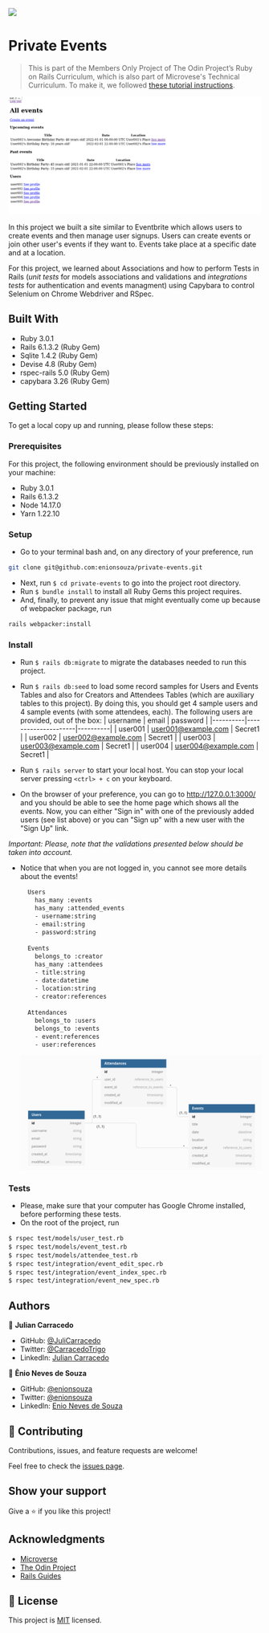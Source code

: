 ![](https://img.shields.io/badge/Microverse-blueviolet)

# Private Events

> This is part of the Members Only Project of The Odin Project’s Ruby on Rails Curriculum, which is also part of Microvese's Technical Curriculum. To make it, we followed [these tutorial instructions](https://www.theodinproject.com/paths/full-stack-ruby-on-rails/courses/ruby-on-rails/lessons/associations).

![screenshot](./img/screenshot.png)

In this project we built a site similar to Eventbrite which allows users to create events and then manage user signups. Users can create events or join other user's events if they want to. Events take place at a specific date and at a location.

For this project, we learned about Associations and how to perform Tests in Rails (_unit tests_ for models associations and validations and _integrations tests_ for authentication and events managment) using Capybara to control Selenium on Chrome Webdriver and RSpec.

## Built With

- Ruby 3.0.1
- Rails 6.1.3.2 (Ruby Gem)
- Sqlite 1.4.2 (Ruby Gem)
- Devise 4.8 (Ruby Gem)
- rspec-rails 5.0 (Ruby Gem)
- capybara 3.26 (Ruby Gem)

## Getting Started

To get a local copy up and running, please follow these steps:

### Prerequisites

For this project, the following environment should be previously installed on your machine:

- Ruby 3.0.1
- Rails 6.1.3.2
- Node 14.17.0
- Yarn 1.22.10

### Setup

- Go to your terminal bash and, on any directory of your preference, run

```sh
git clone git@github.com:enionsouza/private-events.git
```

- Next, run `$ cd private-events` to go into the project root directory.
- Run `$ bundle install` to install all Ruby Gems this project requires.
- And, finally, to prevent any issue that might eventually come up because of webpacker package, run

```sh
rails webpacker:install
```

### Install

- Run `$ rails db:migrate` to migrate the databases needed to run this project.
- Run `$ rails db:seed` to load some record samples for Users and Events Tables and also for Creators and Attendees Tables (which are auxiliary tables to this project). By doing this, you should get 4 sample users and 4 sample events (with some attendees, each). The following users are provided, out of the box:
  | username | email | password |
  |----------|---------------------|----------|
  | user001 | user001@example.com | Secret1 |
  | user002 | user002@example.com | Secret1 |
  | user003 | user003@example.com | Secret1 |
  | user004 | user004@example.com | Secret1 |

- Run `$ rails server` to start your local host. You can stop your local server pressing `<ctrl> + c` on your keyboard.
- On the browser of your preference, you can go to http://127.0.0.1:3000/ and you should be able to see the home page which shows all the events. Now, you can either "Sign in" with one of the previously added users (see list above) or you can "Sign up" with a new user with the "Sign Up" link.

_Important: Please, note that the validations presented below should be taken into account._

- Notice that when you are not logged in, you cannot see more details about the events!

        Users
          has_many :events
          has_many :attended_events
          - username:string
          - email:string
          - password:string

        Events
          belongs_to :creator
          has_many :attendees
          - title:string
          - date:datetime
          - location:string
          - creator:references

        Attendances
          belongs_to :users
          belongs_to :events
          - event:references
          - user:references

  ![screenshot](./img/screenshot_dbdiagram.io.png)

### Tests

- Please, make sure that your computer has Google Chrome installed, before performing these tests.
- On the root of the project, run

```sh
$ rspec test/models/user_test.rb
$ rspec test/models/event_test.rb
$ rspec test/models/attendee_test.rb
$ rspec test/integration/event_edit_spec.rb
$ rspec test/integration/event_index_spec.rb
$ rspec test/integration/event_new_spec.rb
```

## Authors

👤 **Julian Carracedo**

- GitHub: [@JuliCarracedo](https://github.com/JuliCarracedo)
- Twitter: [@CarracedoTrigo](https://twitter.com/CarracedoTrigo)
- LinkedIn: [Julian Carracedo](https://www.linkedin.com/in/julian-carracedo/)

👤 **Ênio Neves de Souza**

- GitHub: [@enionsouza](https://github.com/enionsouza)
- Twitter: [@enionsouza](https://twitter.com/enionsouza)
- LinkedIn: [Enio Neves de Souza](https://www.linkedin.com/in/enio-neves-de-souza/)

## 🤝 Contributing

Contributions, issues, and feature requests are welcome!

Feel free to check the [issues page](https://github.com/enionsouza/private-events/issues).

## Show your support

Give a ⭐️ if you like this project!

## Acknowledgments

- [Microverse](https://www.microverse.org/)
- [The Odin Project](https://www.theodinproject.com/)
- [Rails Guides](https://guides.rubyonrails.org/index.html)

## 📝 License

This project is [MIT](./LICENSE) licensed.
